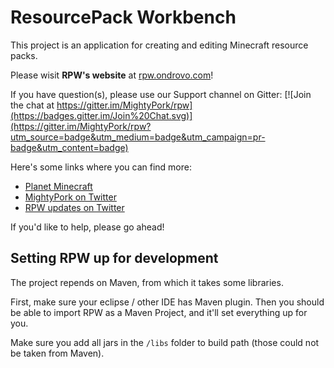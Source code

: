 # ResourcePack Workbench

This project is an application for creating and editing Minecraft resource packs.

Please wisit **RPW's website** at [rpw.ondrovo.com](http://rpw.ondrovo.com)!

If you have question(s), please use our Support channel on Gitter: 
[![Join the chat at https://gitter.im/MightyPork/rpw](https://badges.gitter.im/Join%20Chat.svg)](https://gitter.im/MightyPork/rpw?utm_source=badge&utm_medium=badge&utm_campaign=pr-badge&utm_content=badge)


Here's some links where you can find more:

- [Planet Minecraft](http://www.planetminecraft.com/mod/tool-resourcepack-workbench---the-ultimate-pack-creator/)
- [MightyPork on Twitter](https://twitter.com/MightyPork)
- [RPW updates on Twitter](https://twitter.com/RPWapp)

If you'd like to help, please go ahead!

## Setting RPW up for development

The project repends on Maven, from which it takes some libraries.

First, make sure your eclipse / other IDE has Maven plugin. Then you should be able to import RPW as a Maven Project, and it'll set everything up for you.

Make sure you add all jars in the `/libs` folder to build path (those could not be taken from Maven).


